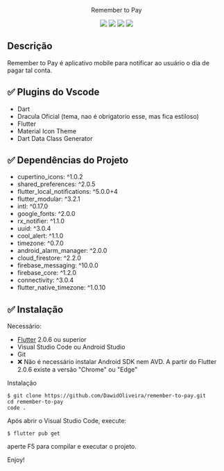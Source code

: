 <p align="center">Remember to Pay</p>

 <p align="center">
 <img src="https://img.shields.io/github/issues/dawidoliveira/remember-to-pay?style=for-the-badge"/>
 <img src="https://img.shields.io/github/forks/dawidoliveira/remember-to-pay?style=for-the-badge"/>
 <img src="https://img.shields.io/github/stars/dawidoliveira/remember-to-pay?style=for-the-badge"/>
 <img src="https://img.shields.io/github/license/dawidoliveira/remember-to-pay?style=for-the-badge"/>
 </p>

## Descrição
Remember to Pay é aplicativo mobile para notificar ao usuário o dia de pagar tal conta.

## ✅ Plugins do Vscode

- Dart
- Dracula Oficial (tema, nao é obrigatorio esse, mas fica estiloso)
- Flutter
- Material Icon Theme
- Dart Data Class Generator

## ✅ Dependências do Projeto

- cupertino_icons: ^1.0.2
- shared_preferences: ^2.0.5
- flutter_local_notifications: ^5.0.0+4
- flutter_modular: ^3.2.1
- intl: ^0.17.0
- google_fonts: ^2.0.0
- rx_notifier: ^1.1.0
- uuid: ^3.0.4
- cool_alert: ^1.1.0
- timezone: ^0.7.0
- android_alarm_manager: ^2.0.0
- cloud_firestore: ^2.2.0
- firebase_messaging: ^10.0.0
- firebase_core: ^1.2.0
- connectivity: ^3.0.4
- flutter_native_timezone: ^1.0.10

## ✅  Instalação

Necessário:

- [Flutter](flutter.dev) 2.0.6 ou superior
- Visual Studio Code ou Android Studio
- Git
- ❌ Não é necessário instalar Android SDK nem AVD. A partir do Flutter 2.0.6 existe a versão "Chrome" ou "Edge"

Instalação

```
$ git clone https://github.com/DawidOliveira/remember-to-pay.git
cd remember-to-pay
code . 
```

Após abrir o Visual Studio Code, execute:
```
$ flutter pub get
```
aperte F5 para compilar e executar o projeto.

Enjoy!
